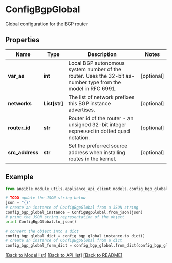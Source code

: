 # ConfigBgpGlobal

Global configuration for the BGP router

## Properties

Name | Type | Description | Notes
------------ | ------------- | ------------- | -------------
**var_as** | **int** | Local BGP autonomous system number of the router. Uses the 32-bit as-number type from the model in RFC 6991. | [optional] 
**networks** | **List[str]** | The list of network prefixes this BGP instance advertises. | [optional] 
**router_id** | **str** | Router id of the router - an unsigned 32-bit integer expressed in dotted quad notation. | [optional] 
**src_address** | **str** | Set the preferred source address when installing routes in the kernel. | [optional] 

## Example

```python
from ansible.module_utils.appliance_api_client.models.config_bgp_global import ConfigBgpGlobal

# TODO update the JSON string below
json = "{}"
# create an instance of ConfigBgpGlobal from a JSON string
config_bgp_global_instance = ConfigBgpGlobal.from_json(json)
# print the JSON string representation of the object
print ConfigBgpGlobal.to_json()

# convert the object into a dict
config_bgp_global_dict = config_bgp_global_instance.to_dict()
# create an instance of ConfigBgpGlobal from a dict
config_bgp_global_form_dict = config_bgp_global.from_dict(config_bgp_global_dict)
```
[[Back to Model list]](../README.md#documentation-for-models) [[Back to API list]](../README.md#documentation-for-api-endpoints) [[Back to README]](../README.md)


